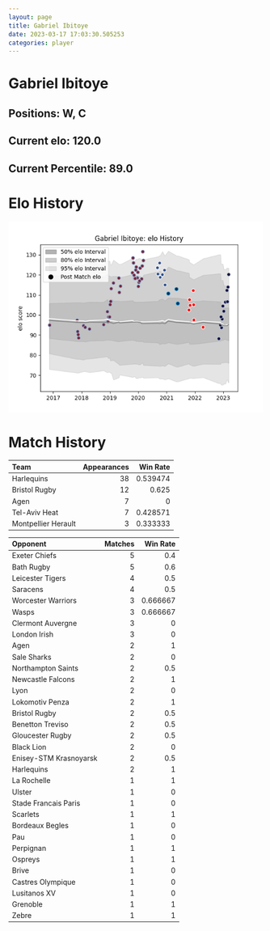 ```yaml
---  
layout: page  
title: Gabriel Ibitoye  
date: 2023-03-17 17:03:30.505253  
categories: player  
---
```

# Gabriel Ibitoye

## Positions: W, C

## Current elo: 120.0

## Current Percentile: 89.0

# Elo History


![elo history](history_GabrielIbitoye.png)
# Match History


| Team                |   Appearances |   Win Rate |
|:--------------------|--------------:|-----------:|
| Harlequins          |            38 |   0.539474 |
| Bristol Rugby       |            12 |   0.625    |
| Agen                |             7 |   0        |
| Tel-Aviv Heat       |             7 |   0.428571 |
| Montpellier Herault |             3 |   0.333333 |

| Opponent               |   Matches |   Win Rate |
|:-----------------------|----------:|-----------:|
| Exeter Chiefs          |         5 |   0.4      |
| Bath Rugby             |         5 |   0.6      |
| Leicester Tigers       |         4 |   0.5      |
| Saracens               |         4 |   0.5      |
| Worcester Warriors     |         3 |   0.666667 |
| Wasps                  |         3 |   0.666667 |
| Clermont Auvergne      |         3 |   0        |
| London Irish           |         3 |   0        |
| Agen                   |         2 |   1        |
| Sale Sharks            |         2 |   0        |
| Northampton Saints     |         2 |   0.5      |
| Newcastle Falcons      |         2 |   1        |
| Lyon                   |         2 |   0        |
| Lokomotiv Penza        |         2 |   1        |
| Bristol Rugby          |         2 |   0.5      |
| Benetton Treviso       |         2 |   0.5      |
| Gloucester Rugby       |         2 |   0.5      |
| Black Lion             |         2 |   0        |
| Enisey-STM Krasnoyarsk |         2 |   0.5      |
| Harlequins             |         2 |   1        |
| La Rochelle            |         1 |   1        |
| Ulster                 |         1 |   0        |
| Stade Francais Paris   |         1 |   0        |
| Scarlets               |         1 |   1        |
| Bordeaux Begles        |         1 |   0        |
| Pau                    |         1 |   0        |
| Perpignan              |         1 |   1        |
| Ospreys                |         1 |   1        |
| Brive                  |         1 |   0        |
| Castres Olympique      |         1 |   0        |
| Lusitanos XV           |         1 |   0        |
| Grenoble               |         1 |   1        |
| Zebre                  |         1 |   1        |